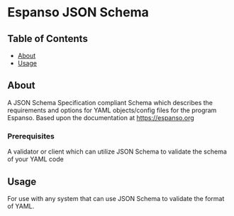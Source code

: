 # Espanso JSON Schema

## Table of Contents

- [About](#about)
- [Usage](#usage)

## About <a name = "about"></a>

A JSON Schema Specification compliant Schema which describes the requirements and options for YAML objects/config files for the program Espanso. Based upon the documentation at https://espanso.org


### Prerequisites

A validator or client which can utilize JSON Schema to validate the schema of your YAML code

## Usage <a name = "usage"></a>

For use with any system that can use JSON Schema to validate the format of YAML.
